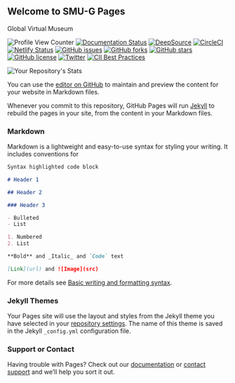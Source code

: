 ## Welcome to SMU-G Pages

Global Virtual Museum

![Profile View Counter](https://komarev.com/ghpvc/?username=KOSASIH)
[![Documentation Status](https://readthedocs.org/projects/smu-g/badge/?version=latest)](https://smu-g.readthedocs.io/en/latest/?badge=latest)
[![DeepSource](https://deepsource.io/gh/KOSASIH/SMU-G.svg/?label=active+issues&show_trend=true&token=SRNO4kMvxexjxF2qAVDB43WV)](https://deepsource.io/gh/KOSASIH/SMU-G/?ref=repository-badge)
[![CircleCI](https://circleci.com/gh/KOSASIH/SMU-G/tree/main.svg?style=svg)](https://circleci.com/gh/KOSASIH/SMU-G/tree/main)
[![Netlify Status](https://api.netlify.com/api/v1/badges/0a7cb7c7-ad1a-4fe2-9ace-51ac894ba963/deploy-status)](https://app.netlify.com/sites/smu-g/deploys)
[![GitHub issues](https://img.shields.io/github/issues/KOSASIH/SMU-G)](https://github.com/KOSASIH/SMU-G/issues)
[![GitHub forks](https://img.shields.io/github/forks/KOSASIH/SMU-G)](https://github.com/KOSASIH/SMU-G/network)
[![GitHub stars](https://img.shields.io/github/stars/KOSASIH/SMU-G)](https://github.com/KOSASIH/SMU-G/stargazers)
[![GitHub license](https://img.shields.io/github/license/KOSASIH/SMU-G)](https://github.com/KOSASIH/SMU-G/blob/main/LICENSE)
[![Twitter](https://img.shields.io/twitter/url?style=social&url=https%3A%2F%2Fmobile.twitter.com%2FKosasihg88G)](https://twitter.com/intent/tweet?text=Wow:&url=https%3A%2F%2Fgithub.com%2FKOSASIH%2FSMU-G)
[![CII Best Practices](https://bestpractices.coreinfrastructure.org/projects/5528/badge)](https://bestpractices.coreinfrastructure.org/projects/5528)

![Your Repository's Stats](https://github-readme-stats.vercel.app/api?username=KOSASIH&show_icons=true)

You can use the [editor on GitHub](https://github.com/KOSASIH/SMU-G/edit/main/docs/index.md) to maintain and preview the content for your website in Markdown files.

Whenever you commit to this repository, GitHub Pages will run [Jekyll](https://jekyllrb.com/) to rebuild the pages in your site, from the content in your Markdown files.

### Markdown

Markdown is a lightweight and easy-to-use syntax for styling your writing. It includes conventions for

```markdown
Syntax highlighted code block

# Header 1

## Header 2

### Header 3

- Bulleted
- List

1. Numbered
2. List

**Bold** and _Italic_ and `Code` text

[Link](url) and ![Image](src)
```

For more details see [Basic writing and formatting syntax](https://docs.github.com/en/github/writing-on-github/getting-started-with-writing-and-formatting-on-github/basic-writing-and-formatting-syntax).

### Jekyll Themes

Your Pages site will use the layout and styles from the Jekyll theme you have selected in your [repository settings](https://github.com/KOSASIH/SMU-G/settings/pages). The name of this theme is saved in the Jekyll `_config.yml` configuration file.

### Support or Contact

Having trouble with Pages? Check out our [documentation](https://docs.github.com/categories/github-pages-basics/) or [contact support](https://support.github.com/contact) and we’ll help you sort it out.

